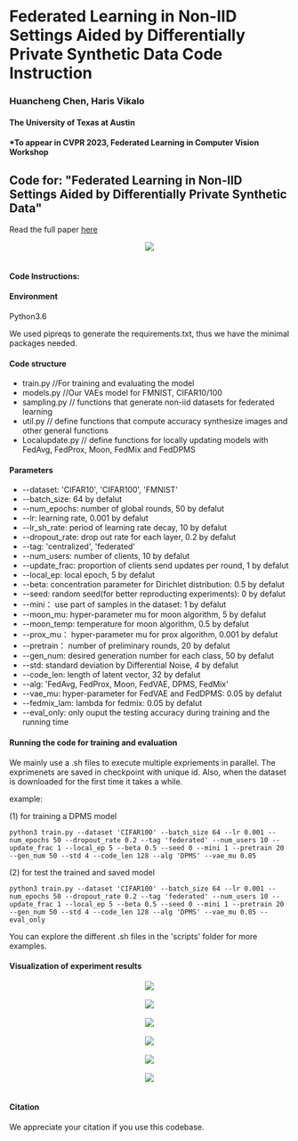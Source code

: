 # Federated Learning in Non-IID Settings Aided by Differentially Private Synthetic Data Code Instruction
### Huancheng Chen, Haris Vikalo
#### The University of Texas at Austin
#### *To appear in CVPR 2023, Federated Learning in Computer Vision Workshop

## Code for: "Federated Learning in Non-IID Settings Aided by Differentially Private Synthetic Data" 
Read the full paper [here](https://arxiv.org/abs/2206.00686)

<div align='center'>
<img src="img/DPMS.png"></img>
</div>
<br />

#### Code Instructions: 
#### Environment 
Python3.6  

We used pipreqs to generate the requirements.txt, thus we have the minimal packages needed.  

#### Code structure 
* train.py //For training and evaluating the model 
* models.py //Our VAEs model for FMNIST, CIFAR10/100
* sampling.py // functions that generate non-iid datasets for federated learning
* util.py // define functions that compute accuracy synthesize images and other general functions
* Localupdate.py // define functions for locally updating models with FedAvg, FedProx, Moon, FedMix and FedDPMS

#### Parameters
* --dataset: 'CIFAR10', 'CIFAR100', 'FMNIST'
* --batch_size: 64 by defalut 
* --num_epochs: number of global rounds, 50 by defalut
* --lr: learning rate, 0.001 by defalut
* --lr_sh_rate: period of learning rate decay, 10 by defalut
* --dropout_rate: drop out rate for each layer, 0.2 by defalut
* --tag: 'centralized', 'federated'
* --num_users: number of clients, 10 by defalut
* --update_frac: proportion of clients send updates per round, 1 by defalut
* --local_ep: local epoch, 5 by defalut
* --beta: concentration parameter for Dirichlet distribution: 0.5 by defalut
* --seed: random seed(for better reproducting experiments): 0 by defalut
* --mini： use part of samples in the dataset: 1 by defalut
* --moon_mu: hyper-parameter mu for moon algorithm, 5 by defalut
* --moon_temp: temperature for moon algorithm, 0.5 by defalut
* --prox_mu： hyper-parameter mu for prox algorithm, 0.001 by defalut
* --pretrain： number of preliminary rounds, 20 by defalut
* --gen_num: desired generation number for each class, 50 by defalut
* --std: standard deviation by Differential Noise, 4 by defalut
* --code_len: length of latent vector, 32 by defalut
* --alg: 'FedAvg, FedProx, Moon, FedVAE, DPMS, FedMix'
* --vae_mu: hyper-parameter for FedVAE and FedDPMS: 0.05 by defalut
* --fedmix_lam: lambda for fedmix: 0.05 by defalut
* --eval_only: only ouput the testing accuracy during training and the running time

#### Running the code for training and evaluation
We mainly use a .sh files to execute multiple expriements in parallel. 
The exprimenets are saved in checkpoint with unique id. Also, when the dataset is downloaded for the first time it takes a while. 

example: 

(1) for training a DPMS model   
```
python3 train.py --dataset 'CIFAR100' --batch_size 64 --lr 0.001 --num_epochs 50 --dropout_rate 0.2 --tag 'federated' --num_users 10 --update_frac 1 --local_ep 5 --beta 0.5 --seed 0 --mini 1 --pretrain 20 --gen_num 50 --std 4 --code_len 128 --alg 'DPMS' --vae_mu 0.05
```

(2) for test the trained and saved model   
```
python3 train.py --dataset 'CIFAR100' --batch_size 64 --lr 0.001 --num_epochs 50 --dropout_rate 0.2 --tag 'federated' --num_users 10 --update_frac 1 --local_ep 5 --beta 0.5 --seed 0 --mini 1 --pretrain 20 --gen_num 50 --std 4 --code_len 128 --alg 'DPMS' --vae_mu 0.05 --eval_only
```

You can explore the different .sh files in the 'scripts' folder for more examples.

####  Visualization of experiment results
<div align='center'>
<img src="img/accuracy_fmnist.png"></img>
</div>
<br />
<div align='center'>
<img src="img/accuracy_cifar10.png"></img>
</div>
<br />
<div align='center'>
<img src="img/accuracy_cifar100.png"></img>
</div>
<br />
<div align='center'>
<img src="img/fmnist_acc.png"></img>
</div>
<br />
<div align='center'>
<img src="img/cifar10_acc.png"></img>
</div>
<br />
<div align='center'>
<img src="img/fmnist_acc.png"></img>
</div>
<br />

#### Citation
We appreciate your citation if you use this codebase.

```
```
